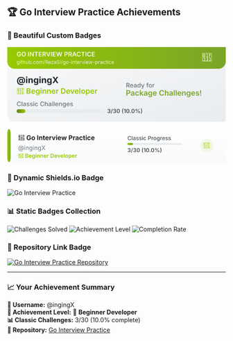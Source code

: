 ## 🏆 Go Interview Practice Achievements

### 🎨 Beautiful Custom Badges

<!-- Full-size Card Badge -->
![Go Interview Practice Achievement Card](https://raw.githubusercontent.com/RezaSi/go-interview-practice/main/badges/ingingX.svg)

<!-- Compact Horizontal Badge -->
![Go Interview Practice Compact](https://raw.githubusercontent.com/RezaSi/go-interview-practice/main/badges/ingingX_compact.svg)

### 🔄 Dynamic Shields.io Badge
<!-- Dynamic Badge (auto-updates) -->
![Go Interview Practice](https://img.shields.io/endpoint?url=https://raw.githubusercontent.com/RezaSi/go-interview-practice/main/badges/ingingX.json&style=for-the-badge&logo=go&logoColor=white)

### 📊 Static Badges Collection
![Challenges Solved](https://img.shields.io/badge/Go_Challenges-3%2F30-brightgreen?style=for-the-badge&logo=go&logoColor=white)
![Achievement Level](https://img.shields.io/badge/Level-🌱_Beginner-97ca00?style=for-the-badge&logo=trophy&logoColor=white)
![Completion Rate](https://img.shields.io/badge/Completion-10.0%25-97ca00?style=for-the-badge&logo=checkmarx&logoColor=white)


### 🔗 Repository Link Badge
[![Go Interview Practice Repository](https://img.shields.io/badge/View_Repository-Go_Interview_Practice-blue?style=for-the-badge&logo=github&logoColor=white)](https://github.com/RezaSi/go-interview-practice)

---

### 📈 Your Achievement Summary

**👤 Username:** @ingingX  
**🏅 Achievement Level:** 🌱 **Beginner Developer**  
**📊 Classic Challenges:** 3/30 (10.0% complete)  
**🔗 Repository:** [Go Interview Practice](https://github.com/RezaSi/go-interview-practice)  
